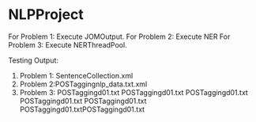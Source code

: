 # NLPProject
For Problem 1: Execute JOMOutput.
For Problem 2: Execute NER
For Problem 3: Execute NERThreadPool.

Testing Output: 
1. Problem 1: SentenceCollection.xml
2. Problem 2:POSTaggingnlp_data.txt.xml
3. Problem 3: 
  POSTaggingd01.txt
  POSTaggingd01.txt
  POSTaggingd01.txt
  POSTaggingd01.txt
  POSTaggingd01.txt
  POSTaggingd01.txtPOSTaggingd01.txt

